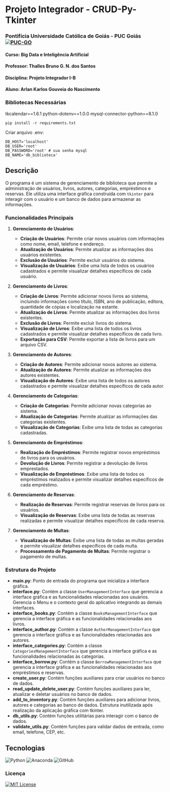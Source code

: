 # Projeto Integrador - CRUD-Py-Tkinter
### Pontifícia Universidade Católica de Goiás - PUC Goiás [![PUC-GO](https://img.shields.io/badge/PUCGO-blue?style=plastic&link=https%3A%2F%2Fwww.pucgoias.edu.br%2F)](https://www.pucgoias.edu.br/)

#### Curso: Big Data e Inteligência Artificial
#### Professor: Thalles Bruno G. N. dos Santos  
#### Disciplina: Projeto Integrador I-B
#### Aluno: Arlan Karlos Gouveia do Nascimento


### Bibliotecas Necessárias
tkcalendar==1.6.1
python-dotenv==1.0.0
mysql-connector-python==8.1.0
```
pip install -r requirements.txt
```

Criar arquivo .env:

```
DB_HOST='localhost'
DB_USER='root'
DB_PASSWORD='root' # sua senha mysql
DB_NAME='db_biblioteca'
```

## Descrição

O programa é um sistema de gerenciamento de biblioteca que permite a administração de usuários, livros, autores, categorias, empréstimos e reservas. Ele utiliza uma interface gráfica construída com `tkinter` para interagir com o usuário e um banco de dados para armazenar as informações.


### Funcionalidades Principais

1. **Gerenciamento de Usuários**:
   - **Criação de Usuários**: Permite criar novos usuários com informações como nome, email, telefone e endereço.
   - **Atualização de Usuários**: Permite atualizar as informações dos usuários existentes.
   - **Exclusão de Usuários**: Permite excluir usuários do sistema.
   - **Visualização de Usuários**: Exibe uma lista de todos os usuários cadastrados e permite visualizar detalhes específicos de cada usuário.

2. **Gerenciamento de Livros**:
   - **Criação de Livros**: Permite adicionar novos livros ao sistema, incluindo informações como título, ISBN, ano de publicação, editora, quantidade de cópias e localização na estante.
   - **Atualização de Livros**: Permite atualizar as informações dos livros existentes.
   - **Exclusão de Livros**: Permite excluir livros do sistema.
   - **Visualização de Livros**: Exibe uma lista de todos os livros cadastrados e permite visualizar detalhes específicos de cada livro.
   - **Exportação para CSV**: Permite exportar a lista de livros para um arquivo CSV.

3. **Gerenciamento de Autores**:
   - **Criação de Autores**: Permite adicionar novos autores ao sistema.
   - **Atualização de Autores**: Permite atualizar as informações dos autores existentes.
   - **Visualização de Autores**: Exibe uma lista de todos os autores cadastrados e permite visualizar detalhes específicos de cada autor.

4. **Gerenciamento de Categorias**:
   - **Criação de Categorias**: Permite adicionar novas categorias ao sistema.
   - **Atualização de Categorias**: Permite atualizar as informações das categorias existentes.
   - **Visualização de Categorias**: Exibe uma lista de todas as categorias cadastradas.

5. **Gerenciamento de Empréstimos**:
   - **Realização de Empréstimos**: Permite registrar novos empréstimos de livros para os usuários.
   - **Devolução de Livros**: Permite registrar a devolução de livros emprestados.
   - **Visualização de Empréstimos**: Exibe uma lista de todos os empréstimos realizados e permite visualizar detalhes específicos de cada empréstimo.

6. **Gerenciamento de Reservas**:
   - **Realização de Reservas**: Permite registrar reservas de livros para os usuários.
   - **Visualização de Reservas**: Exibe uma lista de todas as reservas realizadas e permite visualizar detalhes específicos de cada reserva.

7. **Gerenciamento de Multas**:
   - **Visualização de Multas**: Exibe uma lista de todas as multas geradas e permite visualizar detalhes específicos de cada multa.
   - **Processamento de Pagamento de Multas**: Permite registrar o pagamento de multas.

### Estrutura do Projeto
- **main.py**: Ponto de entrada do programa que inicializa a interface gráfica.
- **interface.py**: Contém a classe `UserManagementInterface` que gerencia a interface gráfica e as funcionalidades relacionadas aos usuários. Gerencia o Menu e o contexto geral do aplicativo integrando as demais interfaces.
- **interface_books.py**: Contém a classe `BooksManagementInterface` que gerencia a interface gráfica e as funcionalidades relacionadas aos livros.
- **interface_author.py**: Contém a classe `AuthorManagementInterface` que gerencia a interface gráfica e as funcionalidades relacionadas aos autores.
- **interface_categories.py**: Contém a classe `CategoriesManagementInterface` que gerencia a interface gráfica e as funcionalidades relacionadas às categorias.
- **interface_borrow.py**: Contém a classe `BorrowManagementInterface` que gerencia a interface gráfica e as funcionalidades relacionadas aos empréstimos e reservas.
- **create_user.py**: Contém funções auxiliares para criar usuários no banco de dados.
- **read_update_delete_user.py**: Contém funções auxiliares para ler, atualizar e deletar usuários no banco de dados.
- **add_to_inventory.py**: Contém funções auxiliares para adicionar livros, autores e categorias ao banco de dados. Estrutura inutilizada após realização da aplicação gráfica com tkinter.
- **db_utils.py**: Contém funções utilitárias para interagir com o banco de dados.
- **validate_utils.py**: Contém funções para validar dados de entrada, como email, telefone, CEP, etc.





## Tecnologias
![Python](https://img.shields.io/badge/python-3670A0?style=for-the-badge&logo=python&logoColor=ffdd54) 
![Anaconda](https://img.shields.io/badge/Anaconda-%2344A833.svg?style=for-the-badge&logo=anaconda&logoColor=white)  ![GitHub](https://img.shields.io/badge/github-%23121011.svg?style=for-the-badge&logo=github&logoColor=white) 



### Licença
[![MIT License](https://img.shields.io/badge/License-MIT-green.svg)](https://choosealicense.com/licenses/mit/)